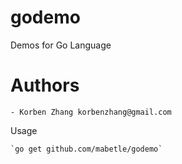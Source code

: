 godemo
======

Demos for Go Language

Authors
=======

	- Korben Zhang korbenzhang@gmail.com



Usage

	`go get github.com/mabetle/godemo`



